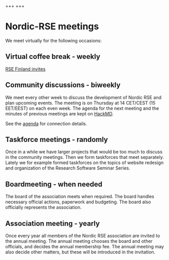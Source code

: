 +++
+++

# Nordic-RSE meetings

We meet virtually for the following occasions:

## Virtual coffee break - weekly

[RSE Finland invites](/communities/coffeebreak/#weekly-virtual-coffee-break)

## Community discussions - biweekly

We meet every other week to discuss the development of Nordic RSE and plan upcoming events. The meeting is on Thursday at 14 CET/CEST (15 EET/EEST) on each even week.
The agenda for the next meeting and the minutes of previous meetings are kept on [HackMD](https://hackmd.io/@nordic-rse/biweekly).

See the [agenda](https://hackmd.io/@nordic-rse/biweekly) for connection details.

## Taskforce meetings - randomly

Once in a while we have larger projects that would be too much to discuss in the community meetings. Then we form taskforces that meet separately. Lately we for example formed taskforces on the topics of website redesign and organization of the Research Software Seminar Series.

## Boardmeeting - when needed

The board of the association meets when required. The board handles necessary
official actions, paperwork and budgeting. The board also officially represents
the association.

## Association meeting - yearly

Once every year all members of the Nordic RSE association are invited to the
annual meeting. The annual meeting chooses the board and other officials, and
decides the annual membership fee. The annual meeting may also decide other
matters, but these will be introduced in the invitation.
